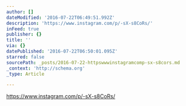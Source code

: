 ```yaml
---
author: []
dateModified: '2016-07-22T06:49:51.992Z'
description: 'https://www.instagram.com/p/-sX-s8CoRs/'
inFeed: true
publisher: {}
title: ''
via: {}
datePublished: '2016-07-22T06:50:01.095Z'
starred: false
sourcePath: _posts/2016-07-22-httpswwwinstagramcomp-sx-s8cors.md
_context: 'http://schema.org'
_type: Article

---
```

https://www.instagram.com/p/-sX-s8CoRs/